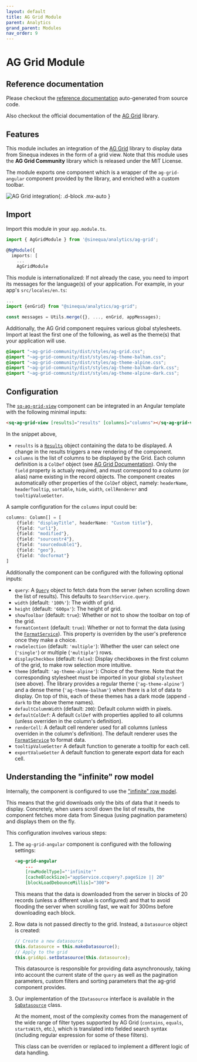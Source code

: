 ```yaml
---
layout: default
title: AG Grid Module
parent: Analytics
grand_parent: Modules
nav_order: 9
---
```


# AG Grid Module

## Reference documentation

Please checkout the [reference documentation]({{site.baseurl}}analytics/modules/AgGridModule.html) auto-generated from source code.

Also checkout the official documentation of the [AG Grid](https://www.ag-grid.com/angular-grid/) library.

## Features

This module includes an integration of the [AG Grid](https://www.ag-grid.com/) library to display data from Sinequa indexes in the form of a grid view. Note that this module uses the **AG Grid Community** library which is released under the MIT License.

The module exports one component which is a wrapper of the `ag-grid-angular` component provided by the library, and enriched with a custom toolbar.

![AG Grid integration]({{site.baseurl}}assets/modules/ag-grid/ag-grid.png){: .d-block .mx-auto }

## Import

Import this module in your `app.module.ts`.

```ts
import { AgGridModule } from '@sinequa/analytics/ag-grid';

@NgModule({
  imports: [
    ...
    AgGridModule
```

This module is internationalized: If not already the case, you need to import its messages for the language(s) of your application. For example, in your app's `src/locales/en.ts`:

```ts
...
import {enGrid} from "@sinequa/analytics/ag-grid";

const messages = Utils.merge({}, ..., enGrid, appMessages);
```

Additionally, the AG Grid component requires various global stylesheets. Import at least the first one of the following, as well as the theme(s) that your application will use.

```scss
@import "~ag-grid-community/dist/styles/ag-grid.css";
@import "~ag-grid-community/dist/styles/ag-theme-balham.css";
@import "~ag-grid-community/dist/styles/ag-theme-alpine.css";
@import "~ag-grid-community/dist/styles/ag-theme-balham-dark.css";
@import "~ag-grid-community/dist/styles/ag-theme-alpine-dark.css";
```

## Configuration

The [`sq-ag-grid-view`]({{site.baseurl}}analytics/components/AgGridViewComponent.html) component can be integrated in an Angular template with the following minimal inputs:

```html
<sq-ag-grid-view [results]="results" [columns]="columns"></sq-ag-grid-view>
```

In the snippet above,

- `results` is a [`Results`]({{site.baseurl}}core/interfaces/Results.html) object containing the data to be displayed. A change in the results triggers a new rendering of the component.
- `columns` is the list of columns to be displayed by the Grid. Each column definition is a `ColDef` object (see [AG Grid Documentation](https://www.ag-grid.com/angular-grid/column-definitions/)). Only the `field` property is actualy required, and must correspond to a column (or alias) name existing in the record objects. The component creates automatically other properties of the `ColDef` object, namely: `headerName`, `headerTooltip`, `sortable`, `hide`, `width`, `cellRenderer` and `tooltipValueGetter`.

A sample configuration for the `columns` input could be:

```ts
columns: Column[] = [
    {field: "displayTitle", headerName: "Custom title"},
    {field: "url1"},
    {field: "modified"},
    {field: "sourcestr4"},
    {field: "sourcedouble1"},
    {field: "geo"},
    {field: "docformat"}
]
```

Additionally the component can be configured with the following optional inputs:

- `query`: A [`Query`]({{site.baseurl}}core/classes/Query.html) object to fetch data from the server (when scrolling down the list of results). This defaults to `SearchService.query`.
- `width` (default: `'100%'`): The width of grid.
- `height` (default: `'600px'`): The height of grid.
- `showToolbar` (default: `true`): Whether or not to show the toolbar on top of the grid.
- `formatContent` (default: `true`): Whether or not to format the data (using the [`FormatService`]({{site.baseurl}}core/injectables/FormatService.html)). This property is overriden by the user's preference once they make a choice.
- `rowSelection` (default: `'multiple'`): Whether the user can select one (`'single'`) or multiple (`'multiple'`) rows.
- `displayCheckbox` (default: `false`): Display checkboxes in the first column of the grid, to make row selection more intuitive.
- `theme` (default: `'ag-theme-alpine'`): Choice of the theme. Note that the corresponding stylesheet must be imported in your global `stylesheet` (see above). The library provides a regular theme (`'ag-theme-alpine'`) and a dense theme (`'ag-theme-balham'`) when there is a lot of data to display. On top of this, each of these themes has a dark mode (append `-dark` to the above theme names).
- `defaultColumnWidth` (default: `200`): Default column width in pixels.
- `defaultColDef`: A default `ColDef` with properties applied to all columns (unless overriden in the column's definition).
- `renderCell`: A default cell renderer used for all columns (unless overriden in the column's definition). The default renderer uses the [`FormatService`]({{site.baseurl}}core/injectables/FormatService.html) to format data.
- `tooltipValueGetter` A default function to generate a tooltip for each cell.
- `exportValueGetter` A default function to generate export data for each cell.

## Understanding the "infinite" row model

Internally, the component is configured to use the ["infinite" row model](https://www.ag-grid.com/angular-grid/infinite-scrolling/).

This means that the grid downloads only the bits of data that it needs to display. Concretely, when users scroll down the list of results, the component fetches more data from Sinequa (using pagination parameters) and displays them on the fly.

This configuration involves various steps:

1. The `ag-grid-angular` component is configured with the following settings:

    ```html
    <ag-grid-angular
        ...
        [rowModelType]="'infinite'"
        [cacheBlockSize]="appService.ccquery?.pageSize || 20"
        [blockLoadDebounceMillis]="300">
    ```

    This means that the data is downloaded from the server in blocks of 20 records (unless a different value is configured) and that to avoid flooding the server when scrolling fast, we wait for 300ms before downloading each block.

2. Row data is not passed directly to the grid. Instead, a `Datasource` object is created:

    ```ts
    // Create a new datasource
    this.datasource = this.makeDatasource();
    // Apply to the grid
    this.gridApi.setDatasource(this.datasource);
    ```

    This datasource is responsible for providing data asynchronously, taking into account the current state of the `query` as well as the pagination parameters, custom filters and sorting parameters that the ag-grid component provides.

3. Our implementation of the `IDatasource` interface is available in the [`SqDatasource`]({{site.baseurl}}analytics/classes/SqDatasource.html) class.

    At the moment, most of the complexity comes from the management of the wide range of filter types supported by AG Grid (`contains`, `equals`, `startsWith`, etc.), which is translated into fielded search syntax (including regular expression for some of these filters).

    This class can be overriden or replaced to implement a different logic of data handling.

